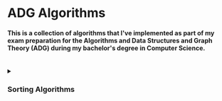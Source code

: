 # ADG Algorithms
#### This is a collection of algorithms that I've implemented as part of my exam preparation for the Algorithms and Data Structures and Graph Theory (ADG) during my bachelor's degree in Computer Science.
<br>
<div>
<details>
<summary><h3>Sorting Algorithms</h3></summary>
To use the algorithms you can use the <kbd>main()</kbd> in this class :: <kbd>src/main/java/adg/sorting/Main.java</kbd><br>
The sorting algorithms will produce the different states that occured while performing the algorithm.<br>
for example ::<br>
<kbd>{12, 13, 24, 33, 20, 17, 29, 19, 11, 8}</kbd> with <kbd>merge sort</kbd> will produce the following output ::<br>
<pre>
{
{12, 13, 24, 33, 20, 17, 29, 19, 11, 8},
{12, 13},
{12, 13, 24},
{20, 33},
{12, 13, 20, 24, 33},
{17, 29},
{17, 19, 29},
{8, 11},
{8, 11, 17, 19, 29},
{8, 11, 12, 13, 17, 19, 20, 24, 29, 33}
}
</pre>
</details>
</div>


